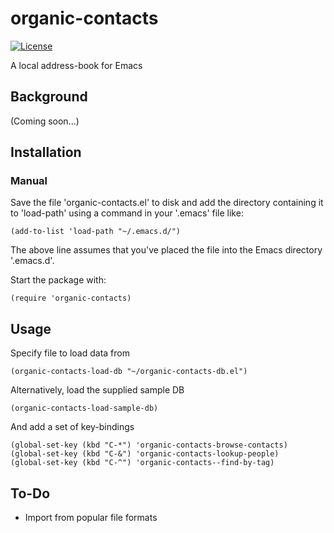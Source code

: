 # organic-contacts

[![License](https://img.shields.io/badge/LICENSE-GPL%20v3.0-blue.svg)](https://www.gnu.org/licenses/gpl.html)

A local address-book for Emacs

## Background

(Coming soon...)

## Installation

### Manual

Save the file 'organic-contacts.el' to disk and add the directory containing it to 'load-path' using a command in your '.emacs' file like:

    (add-to-list 'load-path "~/.emacs.d/")

The above line assumes that you've placed the file into the Emacs directory '.emacs.d'.

Start the package with:

    (require 'organic-contacts)

## Usage

Specify file to load data from

    (organic-contacts-load-db "~/organic-contacts-db.el")

Alternatively, load the supplied sample DB

    (organic-contacts-load-sample-db)

And add a set of key-bindings

    (global-set-key (kbd "C-*") 'organic-contacts-browse-contacts)
    (global-set-key (kbd "C-&") 'organic-contacts-lookup-people)
    (global-set-key (kbd "C-^") 'organic-contacts--find-by-tag)

## To-Do

- Import from popular file formats
